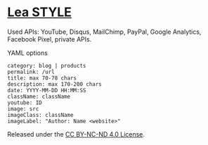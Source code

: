 # [Lea STYLE](https://lea.laukstein.com)

Used APIs: YouTube, Disqus, MailChimp, PayPal, Google Analytics, Facebook Pixel, private APIs.

YAML options

    category: blog | products
    permalink: /url
    title: max 70-78 chars
    description: max 170-200 chars
    date: YYYY-MM-DD HH:MM:SS
    className: className
    youtube: ID
    image: src
    imageClass: className
    imageLabel: "Author: Name <website>"

Released under the [CC BY-NC-ND 4.0 License](LICENSE).

